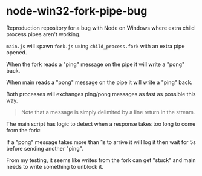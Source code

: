 # node-win32-fork-pipe-bug

Reproduction repository for a bug with Node on Windows where extra child process pipes aren't working.

`main.js` will spawn `fork.js` using `child_process.fork` with an extra pipe opened.

When the fork reads a "ping" message on the pipe it will write a "pong" back.

When main reads a "pong" message on the pipe it will write a "ping" back.

Both processes will exchanges ping/pong messages as fast as possible this way.

> Note that a message is simply delimited by a line return in the stream.

The main script has logic to detect when a response takes too long to come from the fork:

If a "pong" message takes more than 1s to arrive it will log it then wait for 5s before sending another "ping".

From my testing, it seems like writes from the fork can get "stuck" and main needs to write something to unblock it.
